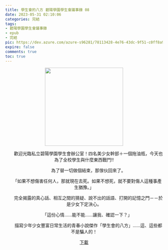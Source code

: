 ```yaml
---
title: 學生會的八方 碧陽學園學生會議事錄 08
date: 2023-05-31 02:10:06
categories: 完結
tags:
- 碧陽學園學生會議事錄
- epub
- 完結
pic: https://dev.azure.com/azure-s96281/78113428-4e76-43dc-9f51-c0ff8a913055/_apis/git/repositories/a379171b-de46-4c10-9b0d-00da23959885/items?path=/Epub%20Cover/%E7%A2%A7%E9%99%BD%E5%AD%B8%E5%9C%92%E5%AD%B8%E7%94%9F%E6%9C%83%E8%AD%B0%E4%BA%8B%E9%8C%84-08.jpg&versionDescriptor%5BversionOptions%5D=0&versionDescriptor%5BversionType%5D=0&versionDescriptor%5Bversion%5D=main&resolveLfs=true&%24format=octetStream&api-version=5.0
expire: false
comments: true
toc: true
---
```


<div style="text-align:center" class="kratos-post-content">

<img width="250px" src="https://dev.azure.com/azure-s96281/78113428-4e76-43dc-9f51-c0ff8a913055/_apis/git/repositories/a379171b-de46-4c10-9b0d-00da23959885/items?path=/Epub%20Cover/%E7%A2%A7%E9%99%BD%E5%AD%B8%E5%9C%92%E5%AD%B8%E7%94%9F%E6%9C%83%E8%AD%B0%E4%BA%8B%E9%8C%84-08.jpg&versionDescriptor%5BversionOptions%5D=0&versionDescriptor%5BversionType%5D=0&versionDescriptor%5Bversion%5D=main&resolveLfs=true&%24format=octetStream&api-version=5.0">

<p>
　　歡迎光臨私立碧陽學園學生會辦公室！四名美少女幹部＋一個拖油瓶，今天也為了全校學生與什麼東西戰鬥!!

　　為了替一切做個結束，那傢伙回來了。

　　「如果不想傷害任何人，那就現在去死。如果不想死，就不要對傷人這種事產生猶豫。」

　　完全揭露的真心話、相互之間的猜疑、說不出的話語、打開的記憶之門－－於是少女下定決心。

　　「這份心情……能不能……讓我、確認一下？」

　　描寫少年少女豐富日常生活的青春小說傑作「學生會的八方」……這、這些都不是騙人的！
</p>

<p>
<a href="https://epubdatabase.azurewebsites.net/EBOOKS/EPUB/完結/新碧陽學園生徒會議事錄/學生會的八方 碧陽學園學生會議事錄8.epub?download=1">下載</a>
</p>

</div>